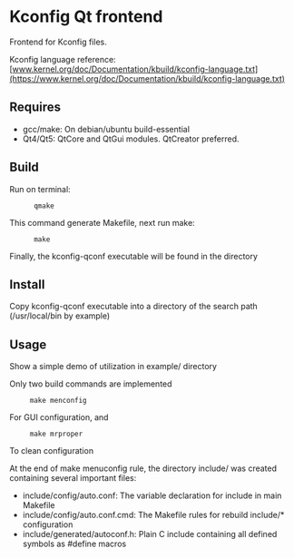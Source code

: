 Kconfig Qt frontend
===================

Frontend for Kconfig files.

Kconfig language reference: [www.kernel.org/doc/Documentation/kbuild/kconfig-language.txt](https://www.kernel.org/doc/Documentation/kbuild/kconfig-language.txt)

Requires
--------
* gcc/make: On debian/ubuntu build-essential
* Qt4/Qt5: QtCore and QtGui modules. QtCreator preferred.

Build
-----
Run on terminal:
```
      qmake
```
This command generate Makefile, next run make:
```
      make
```
Finally, the kconfig-qconf executable will be found in the directory

Install
-------

Copy kconfig-qconf executable into a directory of the search path (/usr/local/bin by example)

Usage
-----
Show a simple demo of utilization in example/ directory

Only two build commands are implemented
```
     make menconfig
```
For GUI configuration, and
```
     make mrproper
```
To clean configuration

At the end of make menuconfig rule, the directory include/ was created containing several important files:

 * include/config/auto.conf: The variable declaration for include in main Makefile
 * include/config/auto.conf.cmd: The Makefile rules for rebuild include/* configuration
 * include/generated/autoconf.h: Plain C include containing all defined symbols as #define macros